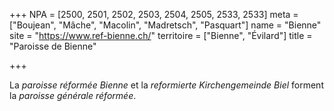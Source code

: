 +++
NPA = [2500, 2501, 2502, 2503, 2504, 2505, 2533, 2533]
meta = ["Boujean", "Mâche", "Macolin", "Madretsch", "Pasquart"]
name = "Bienne"
site = "https://www.ref-bienne.ch/"
territoire = ["Bienne", "Évilard"]
title = "Paroisse de Bienne"

+++

La *paroisse réformée Bienne* et la *reformierte Kirchengemeinde Biel* forment la *paroisse générale réformée*.